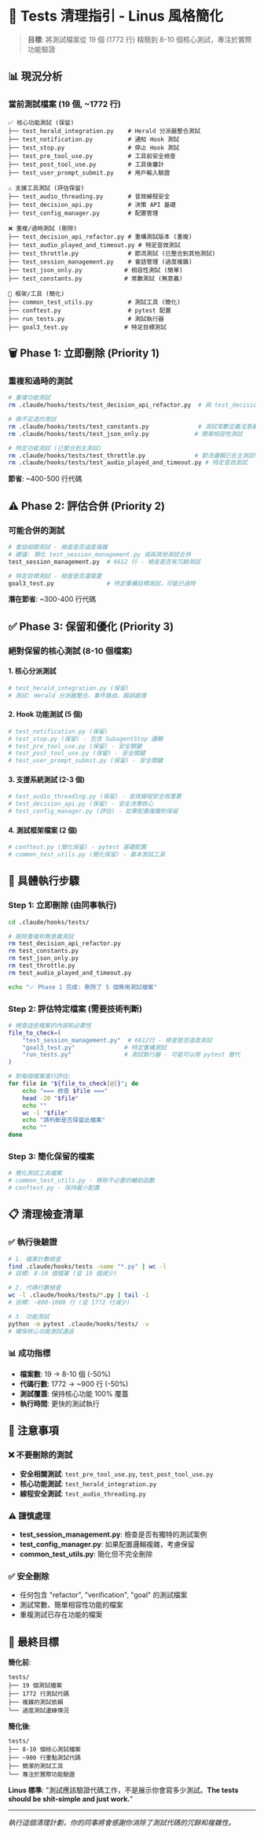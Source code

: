 # 🧪 Tests 清理指引 - Linus 風格簡化

> **目標**: 將測試檔案從 19 個 (1772 行) 精簡到 8-10 個核心測試，專注於實際功能驗證

## 📊 現況分析

### 當前測試檔案 (19 個, ~1772 行)
```
✅ 核心功能測試 (保留)
├── test_herald_integration.py    # Herald 分派器整合測試
├── test_notification.py          # 通知 Hook 測試
├── test_stop.py                  # 停止 Hook 測試
├── test_pre_tool_use.py          # 工具前安全檢查
├── test_post_tool_use.py         # 工具後審計
├── test_user_prompt_submit.py    # 用戶輸入驗證

⚠️ 支援工具測試 (評估保留)
├── test_audio_threading.py       # 音效線程安全
├── test_decision_api.py          # 決策 API 基礎
├── test_config_manager.py        # 配置管理

❌ 重複/過時測試 (刪除)
├── test_decision_api_refactor.py # 重構測試版本 (重複)
├── test_audio_played_and_timeout.py # 特定音效測試
├── test_throttle.py              # 節流測試 (已整合到其他測試)
├── test_session_management.py    # 會話管理 (過度複雜)
├── test_json_only.py            # 相容性測試 (簡單)
├── test_constants.py            # 常數測試 (無意義)

🔧 框架/工具 (簡化)
├── common_test_utils.py          # 測試工具 (簡化)
├── conftest.py                   # pytest 配置
├── run_tests.py                  # 測試執行器
├── goal3_test.py                # 特定目標測試
```

## 🗑️ Phase 1: 立即刪除 (Priority 1)

### 重複和過時的測試
```bash
# 重複功能測試
rm .claude/hooks/tests/test_decision_api_refactor.py  # 與 test_decision_api.py 重複

# 微不足道的測試
rm .claude/hooks/tests/test_constants.py              # 測試常數定義沒意義
rm .claude/hooks/tests/test_json_only.py             # 簡單相容性測試

# 特定功能測試 (已整合到主測試)
rm .claude/hooks/tests/test_throttle.py              # 節流邏輯已在主測試中
rm .claude/hooks/tests/test_audio_played_and_timeout.py # 特定音效測試
```

**節省**: ~400-500 行代碼

## ⚠️ Phase 2: 評估合併 (Priority 2)

### 可能合併的測試
```bash
# 會話相關測試 - 檢查是否過度複雜
# 建議: 簡化 test_session_management.py 或與其他測試合併
test_session_management.py  # 6612 行 - 檢查是否有冗餘測試

# 特定目標測試 - 檢查是否還需要
goal3_test.py               # 特定重構目標測試，可能已過時
```

**潛在節省**: ~300-400 行代碼

## ✅ Phase 3: 保留和優化 (Priority 3)

### 絕對保留的核心測試 (8-10 個檔案)

#### **1. 核心分派測試**
```python
# test_herald_integration.py (保留)
# 測試: Herald 分派器整合、事件路由、錯誤處理
```

#### **2. Hook 功能測試 (5 個)**
```python
# test_notification.py (保留)
# test_stop.py (保留) - 包含 SubagentStop 邏輯
# test_pre_tool_use.py (保留) - 安全關鍵
# test_post_tool_use.py (保留) - 安全關鍵
# test_user_prompt_submit.py (保留) - 安全關鍵
```

#### **3. 支援系統測試 (2-3 個)**
```python
# test_audio_threading.py (保留) - 音效線程安全很重要
# test_decision_api.py (保留) - 安全決策核心
# test_config_manager.py (評估) - 如果配置複雜則保留
```

#### **4. 測試框架檔案 (2 個)**
```python
# conftest.py (簡化保留) - pytest 基礎配置
# common_test_utils.py (簡化保留) - 基本測試工具
```

## 🎯 具體執行步驟

### Step 1: 立即刪除 (由同事執行)
```bash
cd .claude/hooks/tests/

# 刪除重複和無意義測試
rm test_decision_api_refactor.py
rm test_constants.py
rm test_json_only.py
rm test_throttle.py
rm test_audio_played_and_timeout.py

echo "✅ Phase 1 完成: 刪除了 5 個無用測試檔案"
```

### Step 2: 評估特定檔案 (需要技術判斷)
```bash
# 檢查這些檔案的內容和必要性
file_to_check=(
    "test_session_management.py"  # 6612行 - 檢查是否過度測試
    "goal3_test.py"              # 特定重構測試
    "run_tests.py"               # 測試執行器 - 可能可以用 pytest 替代
)

# 對每個檔案進行評估:
for file in "${file_to_check[@]}"; do
    echo "=== 檢查 $file ==="
    head -20 "$file"
    echo ""
    wc -l "$file"
    echo "請判斷是否保留此檔案"
    echo ""
done
```

### Step 3: 簡化保留的檔案
```bash
# 簡化測試工具檔案
# common_test_utils.py - 移除不必要的輔助函數
# conftest.py - 保持最小配置
```

## 📋 清理檢查清單

### ✅ 執行後驗證
```bash
# 1. 檔案計數檢查
find .claude/hooks/tests -name "*.py" | wc -l
# 目標: 8-10 個檔案 (從 19 個減少)

# 2. 代碼行數檢查
wc -l .claude/hooks/tests/*.py | tail -1
# 目標: ~800-1000 行 (從 1772 行減少)

# 3. 功能測試
python -m pytest .claude/hooks/tests/ -v
# 確保核心功能測試通過
```

### 📊 成功指標
- **檔案數**: 19 → 8-10 個 (-50%)
- **代碼行數**: 1772 → ~900 行 (-50%)
- **測試覆蓋**: 保持核心功能 100% 覆蓋
- **執行時間**: 更快的測試執行

## 🚨 注意事項

### ❌ 不要刪除的測試
- **安全相關測試**: `test_pre_tool_use.py`, `test_post_tool_use.py`
- **核心功能測試**: `test_herald_integration.py`
- **線程安全測試**: `test_audio_threading.py`

### ⚠️ 謹慎處理
- **test_session_management.py**: 檢查是否有獨特的測試案例
- **test_config_manager.py**: 如果配置邏輯複雜，考慮保留
- **common_test_utils.py**: 簡化但不完全刪除

### ✅ 安全刪除
- 任何包含 "refactor", "verification", "goal" 的測試檔案
- 測試常數、簡單相容性功能的檔案
- 重複測試已存在功能的檔案

## 🎯 最終目標

**簡化前**:
```
tests/
├── 19 個測試檔案
├── 1772 行測試代碼
├── 複雜的測試依賴
└── 過度測試邊緣情況
```

**簡化後**:
```
tests/
├── 8-10 個核心測試檔案
├── ~900 行重點測試代碼
├── 簡潔的測試工具
└── 專注於實際功能驗證
```

**Linus 標準**: "測試應該驗證代碼工作，不是展示你會寫多少測試。**The tests should be shit-simple and just work.**"

---

*執行這個清理計劃，你的同事將會感謝你消除了測試代碼的冗餘和複雜性。*